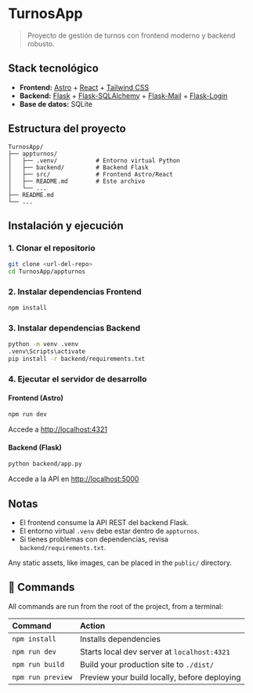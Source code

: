 
# TurnosApp

> Proyecto de gestión de turnos con frontend moderno y backend robusto.

## Stack tecnológico

- **Frontend:** [Astro](https://astro.build/) + [React](https://react.dev/) + [Tailwind CSS](https://tailwindcss.com/)
- **Backend:** [Flask](https://flask.palletsprojects.com/) + [Flask-SQLAlchemy](https://flask-sqlalchemy.palletsprojects.com/) + [Flask-Mail](https://pythonhosted.org/Flask-Mail/) + [Flask-Login](https://flask-login.readthedocs.io/)
- **Base de datos:** SQLite

## Estructura del proyecto

```
TurnosApp/
├── appturnos/
│   ├── .venv/           # Entorno virtual Python
│   ├── backend/         # Backend Flask
│   ├── src/             # Frontend Astro/React
│   ├── README.md        # Este archivo
│   └── ...
├── README.md
└── ...
```

## Instalación y ejecución

### 1. Clonar el repositorio
```sh
git clone <url-del-repo>
cd TurnosApp/appturnos
```

### 2. Instalar dependencias Frontend
```sh
npm install
```

### 3. Instalar dependencias Backend
```sh
python -m venv .venv
.venv\Scripts\activate
pip install -r backend/requirements.txt
```

### 4. Ejecutar el servidor de desarrollo

#### Frontend (Astro)
```sh
npm run dev
```
Accede a [http://localhost:4321](http://localhost:4321)

#### Backend (Flask)
```sh
python backend/app.py
```
Accede a la API en [http://localhost:5000](http://localhost:5000)

## Notas
- El frontend consume la API REST del backend Flask.
- El entorno virtual `.venv` debe estar dentro de `appturnos`.
- Si tienes problemas con dependencias, revisa `backend/requirements.txt`.

Any static assets, like images, can be placed in the `public/` directory.

## 🧞 Commands

All commands are run from the root of the project, from a terminal:

| Command                   | Action                                           |
| :------------------------ | :----------------------------------------------- |
| `npm install`             | Installs dependencies                            |
| `npm run dev`             | Starts local dev server at `localhost:4321`      |
| `npm run build`           | Build your production site to `./dist/`          |
| `npm run preview`         | Preview your build locally, before deploying     |
